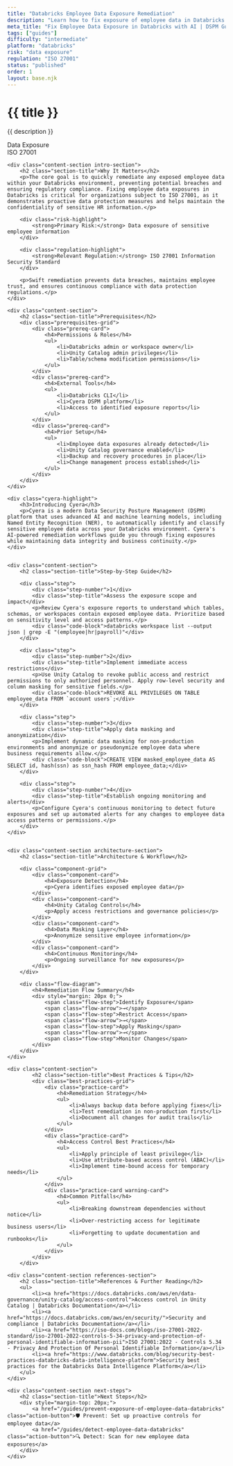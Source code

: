 ```yaml
---
title: "Databricks Employee Data Exposure Remediation"
description: "Learn how to fix exposure of employee data in Databricks environments. Follow step-by-step guidance for ISO 27001 compliance and data protection."
meta_title: "Fix Employee Data Exposure in Databricks with AI | DSPM Guide"
tags: ["guides"]
difficulty: "intermediate"
platform: "databricks"
risk: "data exposure"
regulation: "ISO 27001"
status: "published"
order: 1
layout: base.njk
---
```


<div class="container">
    <div class="header">
        <h1>{{ title }}</h1>
        <p>{{ description }}</p>
        <div class="badge">Data Exposure</div>
        <div class="badge regulation">ISO 27001</div>
    </div>

    <div class="content-section intro-section">
        <h2 class="section-title">Why It Matters</h2>
        <p>The core goal is to quickly remediate any exposed employee data within your Databricks environment, preventing potential breaches and ensuring regulatory compliance. Fixing employee data exposures in Databricks is critical for organizations subject to ISO 27001, as it demonstrates proactive data protection measures and helps maintain the confidentiality of sensitive HR information.</p>
        
        <div class="risk-highlight">
            <strong>Primary Risk:</strong> Data exposure of sensitive employee information
        </div>
        
        <div class="regulation-highlight">
            <strong>Relevant Regulation:</strong> ISO 27001 Information Security Standard
        </div>
        
        <p>Swift remediation prevents data breaches, maintains employee trust, and ensures continuous compliance with data protection regulations.</p>
    </div>

    <div class="content-section">
        <h2 class="section-title">Prerequisites</h2>
        <div class="prerequisites-grid">
            <div class="prereq-card">
                <h4>Permissions & Roles</h4>
                <ul>
                    <li>Databricks admin or workspace owner</li>
                    <li>Unity Catalog admin privileges</li>
                    <li>Table/schema modification permissions</li>
                </ul>
            </div>
            <div class="prereq-card">
                <h4>External Tools</h4>
                <ul>
                    <li>Databricks CLI</li>
                    <li>Cyera DSPM platform</li>
                    <li>Access to identified exposure reports</li>
                </ul>
            </div>
            <div class="prereq-card">
                <h4>Prior Setup</h4>
                <ul>
                    <li>Employee data exposures already detected</li>
                    <li>Unity Catalog governance enabled</li>
                    <li>Backup and recovery procedures in place</li>
                    <li>Change management process established</li>
                </ul>
            </div>
        </div>
    </div>
	
    <div class="cyera-highlight">
        <h3>Introducing Cyera</h3>
        <p>Cyera is a modern Data Security Posture Management (DSPM) platform that uses advanced AI and machine learning models, including Named Entity Recognition (NER), to automatically identify and classify sensitive employee data across your Databricks environment. Cyera's AI-powered remediation workflows guide you through fixing exposures while maintaining data integrity and business continuity.</p>
    </div>
	

    <div class="content-section">
        <h2 class="section-title">Step-by-Step Guide</h2>
        
        <div class="step">
            <div class="step-number">1</div>
            <div class="step-title">Assess the exposure scope and impact</div>
            <p>Review Cyera's exposure reports to understand which tables, schemas, or workspaces contain exposed employee data. Prioritize based on sensitivity level and access patterns.</p>
            <div class="code-block">databricks workspace list --output json | grep -E "(employee|hr|payroll)"</div>
        </div>

        <div class="step">
            <div class="step-number">2</div>
            <div class="step-title">Implement immediate access restrictions</div>
            <p>Use Unity Catalog to revoke public access and restrict permissions to only authorized personnel. Apply row-level security and column masking for sensitive fields.</p>
            <div class="code-block">REVOKE ALL PRIVILEGES ON TABLE employee_data FROM `account users`;</div>
        </div>

        <div class="step">
            <div class="step-number">3</div>
            <div class="step-title">Apply data masking and anonymization</div>
            <p>Implement dynamic data masking for non-production environments and anonymize or pseudonymize employee data where business requirements allow.</p>
            <div class="code-block">CREATE VIEW masked_employee_data AS SELECT id, hash(ssn) as ssn_hash FROM employee_data;</div>
        </div>

        <div class="step">
            <div class="step-number">4</div>
            <div class="step-title">Establish ongoing monitoring and alerts</div>
            <p>Configure Cyera's continuous monitoring to detect future exposures and set up automated alerts for any changes to employee data access patterns or permissions.</p>
        </div>
    </div>


    <div class="content-section architecture-section">
        <h2 class="section-title">Architecture & Workflow</h2>
        
        <div class="component-grid">
            <div class="component-card">
                <h4>Exposure Detection</h4>
                <p>Cyera identifies exposed employee data</p>
            </div>
            <div class="component-card">
                <h4>Unity Catalog Controls</h4>
                <p>Apply access restrictions and governance policies</p>
            </div>
            <div class="component-card">
                <h4>Data Masking Layer</h4>
                <p>Anonymize sensitive employee information</p>
            </div>
            <div class="component-card">
                <h4>Continuous Monitoring</h4>
                <p>Ongoing surveillance for new exposures</p>
            </div>
        </div>

        <div class="flow-diagram">
            <h4>Remediation Flow Summary</h4>
            <div style="margin: 20px 0;">
                <span class="flow-step">Identify Exposure</span>
                <span class="flow-arrow">→</span>
                <span class="flow-step">Restrict Access</span>
                <span class="flow-arrow">→</span>
                <span class="flow-step">Apply Masking</span>
                <span class="flow-arrow">→</span>
                <span class="flow-step">Monitor Changes</span>
            </div>
        </div>
    </div>

	<div class="content-section">
	        <h2 class="section-title">Best Practices & Tips</h2>
	        <div class="best-practices-grid">
	            <div class="practice-card">
	                <h4>Remediation Strategy</h4>
	                <ul>
	                    <li>Always backup data before applying fixes</li>
	                    <li>Test remediation in non-production first</li>
	                    <li>Document all changes for audit trails</li>
	                </ul>
	            </div>
	            <div class="practice-card">
	                <h4>Access Control Best Practices</h4>
	                <ul>
	                    <li>Apply principle of least privilege</li>
	                    <li>Use attribute-based access control (ABAC)</li>
	                    <li>Implement time-bound access for temporary needs</li>
	                </ul>
	            </div>
	            <div class="practice-card warning-card">
	                <h4>Common Pitfalls</h4>
	                <ul>
	                    <li>Breaking downstream dependencies without notice</li>
	                    <li>Over-restricting access for legitimate business users</li>
	                    <li>Forgetting to update documentation and runbooks</li>
	                </ul>
	            </div>
	        </div>
	    </div>

    <div class="content-section references-section">
        <h2 class="section-title">References & Further Reading</h2>
        <ul>
            <li><a href="https://docs.databricks.com/aws/en/data-governance/unity-catalog/access-control">Access control in Unity Catalog | Databricks Documentation</a></li>
            <li><a href="https://docs.databricks.com/aws/en/security/">Security and compliance | Databricks Documentation</a></li>
            <li><a href="https://iso-docs.com/blogs/iso-27001-2022-standard/iso-27001-2022-controls-5-34-privacy-and-protection-of-personal-identifiable-information-pii">ISO 27001:2022 - Controls 5.34 - Privacy And Protection Of Personal Identifiable Information</a></li>
            <li><a href="https://www.databricks.com/blog/security-best-practices-databricks-data-intelligence-platform">Security best practices for the Databricks Data Intelligence Platform</a></li>
        </ul>
    </div>

    <div class="content-section next-steps">
        <h2 class="section-title">Next Steps</h2>
        <div style="margin-top: 20px;">
            <a href="/guides/prevent-exposure-of-employee-data-databricks" class="action-button">🛡️ Prevent: Set up proactive controls for employee data</a>
            <a href="/guides/detect-employee-data-databricks" class="action-button">🔍 Detect: Scan for new employee data exposures</a>
        </div>
    </div>
</div>
